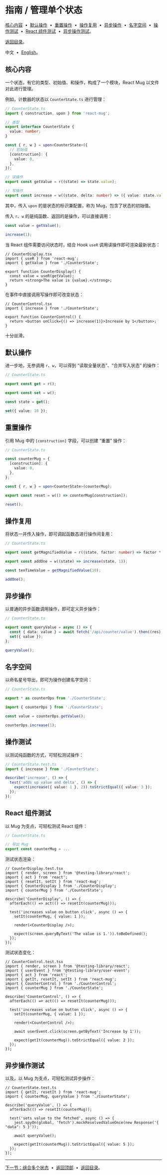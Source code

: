 # <span id="d8477e5"></span>指南 / 管理单个状态 

[核心内容](#717b15a) &nbsp;•&nbsp;
[默认操作](#dd7e66b) &nbsp;•&nbsp;
[重置操作](#92e1195) &nbsp;•&nbsp;
[操作复用](#b696eee) &nbsp;•&nbsp;
[异步操作](#d2756a1) &nbsp;•&nbsp;
[名字空间](#f99ca38) &nbsp;•&nbsp;
[操作测试](#a37a64a) &nbsp;•&nbsp;
[React 组件测试](#bb95563) &nbsp;•&nbsp;
[异步操作测试](#47ec1db)。

[返回目录](./README.md)。

中文 &nbsp;•&nbsp; [English](./57934f5.en.md)。

## <span id="717b15a"></span>核心内容

一个状态，有它的类型、初始值、和操作，构成了一个模块，React Mug 以文件对此进行管理。

例如，计数器的状态以 `CounterState.ts` 进行管理：

```ts
// CounterState.ts
import { construction, upon } from 'react-mug';

// 类型
export interface CounterState {
  value: number;
}

const { r, w } = upon<CounterState>({
  // 初始值
  [construction]: {
    value: 0,
  },
});

// 读操作
export const getValue = r((state) => state.value);

// 写操作
export const increase = w((state, delta: number) => ({ value: state.value + delta }));
```

其中，传入 `upon` 的是状态的标识兼配置，称为 Mug，包含了状态的初始值。

传入 `r`、`w` 的是纯函数、返回的是操作，可以直接调用：

```ts
const value = getValue();

increase(1);
```

当 React 组件需要访问状态时，结合 Hook `useR` 调用读操作即可渲染最新状态：

```tsx
// CounterDisplay.tsx
import { useR } from 'react-mug';
import { getValue } from './CounterState';

export function CounterDisplay() {
  const value = useR(getValue);
  return <strong>The value is {value}.</strong>;
}
```

在事件中直接调用写操作即可改变状态：

```tsx
// CounterControl.tsx
import { increase } from './CounterState';

export function CounterControl() {
  return <button onClick={() => increase(1)}>Increase by 1</button>;
}
```

十分丝滑。

## <span id="dd7e66b"></span>默认操作

进一步地，无参调用 `r`、`w`，可以得到 “读取全量状态”、“合并写入状态” 的操作：

```ts
// CounterState.ts

export const get = r();

export const set = w();
```

```ts
const state = get();

set({ value: 10 });
```

## <span id="92e1195"></span>重置操作

引用 Mug 中的 `[construction]` 字段，可以创建 “重置” 操作：

```ts
// CounterState.ts

const counterMug = {
  [construction]: {
    value: 0,
  },
};

const { r, w } = upon<CounterState>(counterMug);

export const reset = w(() => counterMug[construction]);
```

```ts
reset();
```

## <span id="b696eee"></span>操作复用

将状态一并传入操作，即可调起函数态进行操作间复用：

```ts
// CounterState.ts

export const getMagnifiedValue = r((state, factor: number) => factor * getValue(state));

export const addOne = w((state) => increase(state, 1));
```

```ts
const tenTimeValue = getMagnifiedValue(10);

addOne();
```

## <span id="d2756a1"></span>异步操作

以普通的异步函数调用操作，即可定义异步操作：

```ts
// CounterState.ts

export const queryValue = async () => {
  const { data: value } = await fetch('/api/counter/value').then((res) => res.json());
  set({ value });
};
```

```ts
queryValue();
```

## <span id="f99ca38"></span>名字空间

以命名星号导出，即可为操作创建名字空间：

```ts
// CounterState.ts

export * as counterOps from './CounterState';
```

```ts
import { counterOps } from './CounterState';

const value = counterOps.getValue();

counterOps.increase(1);
```

## <span id="a37a64a"></span>操作测试

以测试纯函数的方式，可轻松测试操作：

```ts
// CounterState.test.ts
import { increase } from './CounterState';

describe('increase', () => {
  test('adds up value and delta', () => {
    expect(increase({ value: 1 }, 2)).toStrictEqual({ value: 3 });
  });
});
```

## <span id="bb95563"></span>React 组件测试

以 Mug 为支点，可轻松测试 React 组件：

```ts
// CounterState.ts

// 导出 Mug
export const counterMug = ...
```

测试状态渲染：

```tsx
// CounterDisplay.test.tsx
import { render, screen } from '@testing-library/react';
import { act } from 'react';
import { resetIt, setIt } from 'react-mug';
import { CounterDisplay } from './CounterDisplay';
import { counterMug } from './CounterState';

describe('CounterDisplay', () => {
  afterEach(() => act(() => resetIt(counterMug)));

  test('increases value on button click', async () => {
    setIt(counterMug, { value: 1 });

    render(<CounterDisplay />);

    expect(screen.queryByText('The value is 1.')).toBeDefined();
  });
});
```

测试状态变化：

```tsx
// CounterControl.test.tsx
import { render, screen } from '@testing-library/react';
import { userEvent } from '@testing-library/user-event';
import { act } from 'react';
import { getIt, resetIt, setIt } from 'react-mug';
import { CounterControl } from './CounterControl';
import { counterMug } from './CounterState';

describe('CounterControl', () => {
  afterEach(() => act(() => resetIt(counterMug)));

  test('increases value on button click', async () => {
    setIt(counterMug, { value: 1 });

    render(<CounterControl />);

    await userEvent.click(screen.getByText('Increase by 1'));

    expect(getIt(counterMug)).toStrictEqual({ value: 2 });
  });
});
```

## <span id="47ec1db"></span>异步操作测试

以及，以 Mug 为支点，可轻松测试异步操作：

```tsx
// CounterState.test.ts
import { getIt, resetIt } from 'react-mug';
import { counterMug, queryValue } from './CounterState';

describe('queryValue', () => {
  afterEach(() => resetIt(counterMug));

  test('sets value to the fetched', async () => {
    jest.spyOn(global, 'fetch').mockResolvedValueOnce(new Response('{ "data": 5 }'));

    await queryValue();

    expect(getIt(counterMug)).toStrictEqual({ value: 5 });
  });
});
```

---

[下一节：组合多个状态](./7f95611.md) &nbsp;•&nbsp;
[返回顶部](#d8477e5) &nbsp;•&nbsp;
[返回目录](./README.md)。
